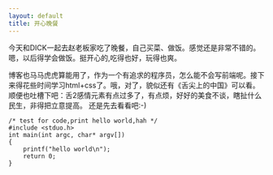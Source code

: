 ```yaml
---
layout: default
title: 开心晚餐
---
```


今天和DICK一起去赵老板家吃了晚餐，自己买菜、做饭。感觉还是非常不错的。嗯，以后得学会做饭。挺开心的,吃得也好，玩得也爽。

博客也马马虎虎算能用了，作为一个有追求的程序员，怎么能不会写前端呢。接下来得花些时间学习html+css了。哦，对了，貌似还有《舌尖上的中国》可以看。顺便也吐槽下吧：舌2感情元素有点过多了，有点烦，好好的美食不谈，瞎扯什么民生，非得把立意提高。
还是先去看看吧:-)

	/* test for code,print hello world,hah */
	#include <stduo.h>
	int main(int argc, char* argv[])
	{
		printf("hello world\n");
		return 0;
	}
